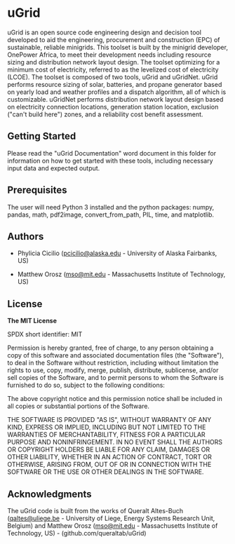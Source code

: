 # uGrid

uGrid is an open source code engineering design and decision tool developed to aid the engineering,
procurement and construction (EPC) of sustainable, reliable minigrids. This toolset is built by the
minigrid developer, OnePower Africa, to meet their development needs including resource sizing and 
distribution network layout design. The toolset optimizing for a minimum cost of electricity, referred
to as the levelized cost of electricity (LCOE). The toolset is composed of two tools, uGrid and
uGridNet. uGrid performs resource sizing of solar, batteries, and propane generator based on
yearly load and weather profiles and a dispatch algorithm, all of which is customizable. uGridNet
performs distribution network layout design based on electricity connection locations, generation
station location, exclusion ("can't build here") zones, and a reliability cost benefit assessment. 

## Getting Started
Please read the "uGrid Documentation" word document in this folder for information on
how to get started with these tools, including necessary input data and expected output.

## Prerequisites
The user will need Python 3 installed and the python packages: numpy, pandas, math, pdf2image,
convert_from_path, PIL, time, and matplotlib.

## Authors

- Phylicia Cicilio (pcicilio@alaska.edu - University of Alaska Fairbanks, US)

- Matthew Orosz (mso@mit.edu - Massachusetts Institute of Technology, US)


## License

**The MIT License**

SPDX short identifier: MIT

Permission is hereby granted, free of charge, to any person obtaining a copy of this software and associated documentation files (the "Software"), to deal in the Software without restriction, including without limitation the rights to use, copy, modify, merge, publish, distribute, sublicense, and/or sell copies of the Software, and to permit persons to whom the Software is furnished to do so, subject to the following conditions:

The above copyright notice and this permission notice shall be included in all copies or substantial portions of the Software.

THE SOFTWARE IS PROVIDED "AS IS", WITHOUT WARRANTY OF ANY KIND, EXPRESS OR IMPLIED, INCLUDING BUT NOT LIMITED TO THE WARRANTIES OF MERCHANTABILITY, FITNESS FOR A PARTICULAR PURPOSE AND NONINFRINGEMENT. IN NO EVENT SHALL THE AUTHORS OR COPYRIGHT HOLDERS BE LIABLE FOR ANY CLAIM, DAMAGES OR OTHER LIABILITY, WHETHER IN AN ACTION OF CONTRACT, TORT OR OTHERWISE, ARISING FROM, OUT OF OR IN CONNECTION WITH THE SOFTWARE OR THE USE OR OTHER DEALINGS IN THE SOFTWARE.


## Acknowledgments

The uGrid code is built from the works of Queralt Altes-Buch (qaltes@uliege.be - University of Liege, Energy Systems Research Unit, Belgium) 
and Matthew Orosz (mso@mit.edu - Massachusetts Institute of Technology, US)  - (github.com/queraltab/uGrid)
